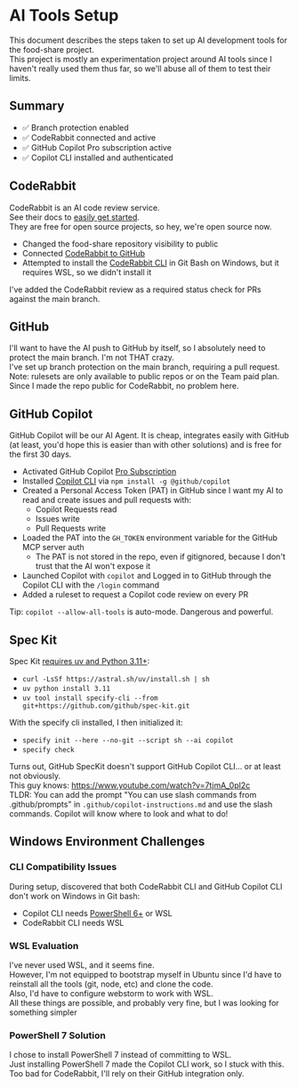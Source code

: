 # AI Tools Setup

This document describes the steps taken to set up AI development tools for the food-share project.  
This project is mostly an experimentation project around AI tools since I haven't really used them thus far, so we'll abuse all of them to test their limits.   

## Summary

- ✅ Branch protection enabled
- ✅ CodeRabbit connected and active
- ✅ GitHub Copilot Pro subscription active
- ✅ Copilot CLI installed and authenticated

## CodeRabbit

CodeRabbit is an AI code review service.  
See their docs to [easily get started](https://docs.coderabbit.ai/getting-started/quickstart).  
They are free for open source projects, so hey, we're open source now.

- Changed the food-share repository visibility to public
- Connected [CodeRabbit to GitHub](https://app.coderabbit.ai/login?free-trial)
- Attempted to install the [CodeRabbit CLI](https://www.coderabbit.ai/cli) in Git Bash on Windows, but it requires WSL, so we didn't install it

I've added the CodeRabbit review as a required status check for PRs against the main branch.

## GitHub

I'll want to have the AI push to GitHub by itself, so I absolutely need to protect the main branch. I'm not THAT crazy.  
I've set up branch protection on the main branch, requiring a pull request.  
Note: rulesets are only available to public repos or on the Team paid plan. Since I made the repo public for CodeRabbit, no problem here.  

## GitHub Copilot

GitHub Copilot will be our AI Agent. It is cheap, integrates easily with GitHub (at least, you'd hope this is easier than with other solutions) and is free for the first 30 days.

- Activated GitHub Copilot [Pro Subscription](https://github.com/features/copilot)
- Installed [Copilot CLI](https://github.com/features/copilot/cli) via `npm install -g @github/copilot`
- Created a Personal Access Token (PAT) in GitHub since I want my AI to read and create issues and pull requests with:
  - Copilot Requests read
  - Issues write
  - Pull Requests write
- Loaded the PAT into the `GH_TOKEN` environment variable for the GitHub MCP server auth
  - The PAT is not stored in the repo, even if gitignored, because I don't trust that the AI won't expose it
- Launched Copilot with `copilot` and Logged in to GitHub through the Copilot CLI with the `/login` command
- Added a ruleset to request a Copilot code review on every PR

Tip: `copilot --allow-all-tools` is auto-mode. Dangerous and powerful.  

## Spec Kit

Spec Kit [requires uv and Python 3.11+](https://github.com/github/spec-kit?tab=readme-ov-file#1-install-specify-cli):
- `curl -LsSf https://astral.sh/uv/install.sh | sh`
- `uv python install 3.11`
- `uv tool install specify-cli --from git+https://github.com/github/spec-kit.git`

With the specify cli installed, I then initialized it:
- `specify init --here --no-git --script sh --ai copilot`
- `specify check`

Turns out, GitHub SpecKit doesn't support GitHub Copilot CLI... or at least not obviously.  
This guy knows: https://www.youtube.com/watch?v=7tjmA_0pl2c  
TLDR: You can add the prompt "You can use slash commands from .github/prompts" in `.github/copilot-instructions.md` and use the slash commands. Copilot will know where to look and what to do!

## Windows Environment Challenges

### CLI Compatibility Issues
During setup, discovered that both CodeRabbit CLI and GitHub Copilot CLI don't work on Windows in Git bash:
- Copilot CLI needs [PowerShell 6+](https://github.com/github/copilot-cli?tab=readme-ov-file#prerequisites) or WSL
- CodeRabbit CLI needs WSL

### WSL Evaluation
I've never used WSL, and it seems fine.  
However, I'm not equipped to bootstrap myself in Ubuntu since I'd have to reinstall all the tools (git, node, etc) and clone the code.  
Also, I'd have to configure webstorm to work with WSL.  
All these things are possible, and probably very fine, but I was looking for something simpler

### PowerShell 7 Solution
I chose to install PowerShell 7 instead of committing to WSL.  
Just installing PowerShell 7 made the Copilot CLI work, so I stuck with this.  
Too bad for CodeRabbit, I'll rely on their GitHub integration only.  
